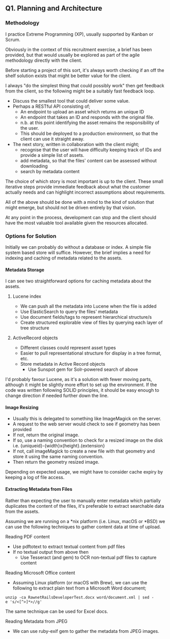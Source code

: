 Q1. Planning and Architecture
-----------------------------

### Methodology

I practice Extreme Programming (XP), usually supported by Kanban or
Scrum.

Obviously in the context of this recruitment exercise, a brief has been
provided, but that would usually be explored as part of the agile
methodology directly with the client.

Before starting a project of this sort, it's always worth checking if an
off the shelf solution exists that might be better value for the client.

I always "do the simplest thing that could possibly work" then get
feedback from the client, so the following might be a suitably fast
feedback loop.

-   Discuss the smallest tool that could deliver some value.
-   Perhaps a RESTful API consisting of;
    -   An endpoint to upload an asset which returns an unique ID
    -   An endpoint that takes an ID and responds with the
        original file.
    -   n.b. at this point identifying the asset remains the
        responsibility of the user.
    -   This should be deployed to a production environment, so that the
        client can use it straight away.
-   The next story, written in collaboration with the client might;
    -   recognise that the user will have difficulty keeping track of
        IDs and provide a simple list of assets.
    -   add metadata, so that the files' content can be assessed without
        downloading
    -   search by metadata content

The choice of which story is most important is up to the client. These
small iterative steps provide immediate feedback about what the customer
actually needs and can highlight incorrect assumptions about
requirements.

All of the above should be done with a mind to the kind of solution that
might emerge, but should not be driven entirely by that vision.

At any point in the process, development can stop and the client should
have the most valuable tool available given the resources allocated.

### Options for Solution

Initially we can probably do without a database or index. A simple file
system based store will suffice. However, the brief implies a need for
indexing and caching of metadata related to the assets.

#### Metadata Storage

I can see two straightforward options for caching metadata about the
assets.

1.  Lucene index
    -   We can push all the metadata into Lucene when the file is added
    -   Use ElasticSearch to query the files' metadata
    -   Use document fields/tags to represent hierarchical structure/s
    -   Create structured explorable view of files by querying each
        layer of tree structure

2.  ActiveRecord objects
    -   Different classes could represent asset types
    -   Easier to pull representational structure for display in a tree
        format, etc.
    -   Store metadata in Active Record objects
        -   Use Sunspot gem for Solr-powered search of above

I'd probably favour Lucene, as it's a solution with fewer moving parts,
although it might be slightly more effort to set up the environment. If
the code was written following SOLID principles, it should be easy
enough to change direction if needed further down the line.

#### Image Resizing

-   Usually this is delegated to something like ImageMagick on
    the server.
-   A request to the web server would check to see if geometry has been
    provided
-   If not, return the original image.
-   If so, use a naming convention to check for a resized image on the
    disk i.e. {uniqueid}-{width}x{height}.{extension}
-   If not, call imageMagick to create a new file with that geometry and
    store it using the same naming convention.
-   Then return the geometry resized image.

Depending on expected usage, we might have to consider cache expiry by
keeping a log of file access.

#### Extracting Metadata from Files

Rather than expecting the user to manually enter metadata which
partially duplicates the content of the files, it's preferable to
extract searchable data from the assets.

Assuming we are running on a \*nix platform (i.e. Linux, macOS or \*BSD)
we can use the following techniques to gather content data at time of
upload.

Reading PDF content

-   Use pdftotext to extract textual content from pdf files
-   If no textual output from above then
    -   Use Tesseract (and gem) to OCR non-textual pdf files to capture
        content

Reading Microsoft Office content

-   Assuming Linux platform (or macOS with Brew), we can use the
    following to extract plain text from a Microsoft Word document;

`unzip -ca RawnetRailsDeveloperTest.docx word/document.xml | sed -e 's/<[^>]*>//g'`

The same technique can be used for Excel docs.

Reading Metadata from JPEG

-   We can use ruby-exif gem to gather the metadata from JPEG images.

